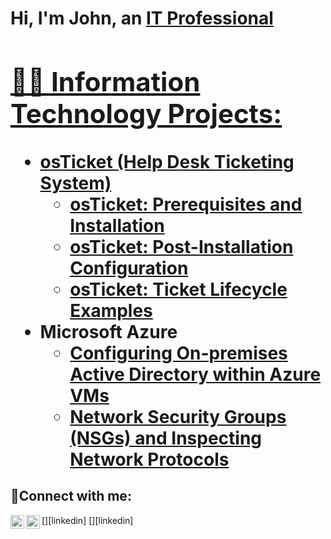 <h1>Hi, I'm John, an <a href="https://linkedin.com/in/Johnwgravitt">IT Professional

<h2>👨‍💻 Information Technology Projects:</h2>

- <b>osTicket (Help Desk Ticketing System)</b>
  - [osTicket: Prerequisites and Installation](https://github.com/John-Gravitt/osticket-prereqs)
  - [osTicket: Post-Installation Configuration](https://github.com/John-Gravitt/post-install-config)
  - [osTicket: Ticket Lifecycle Examples](https://github.com/John-Gravitt/ticket-lifecycle)
- <b>Microsoft Azure</b>
  - [Configuring On-premises Active Directory within Azure VMs](https://github.com/John-Gravitt/configure-ad)
  - [Network Security Groups (NSGs) and Inspecting Network Protocols](https://github.com/John-Gravitt/azure-network-protocols)

<h2>🤳Connect with me:</h2>
[<img align="left" alt="John | LinkedIn" width="22px" src="www.linkedin.com/in/johnwgravitt" />][linkedin]
[<img align="left" alt="www.linkedin.com/in/johnwgravitt" width="22px" src="https://cdn.jsdelivr.net/npm/simple-icons@v3/icons/linkedin.svg" />][linkedin]

[linkedin]: www.linkedin.com/in/johnwgravitt
